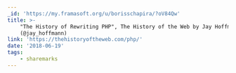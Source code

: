 ```yaml
---
_id: 'https://my.framasoft.org/u/borisschapira/?oV84Qw'
title: >-
    "The History of Rewriting PHP", The History of the Web by Jay Hoffmann
    (@jay_hoffmann)
link: 'https://thehistoryoftheweb.com/php/'
date: '2018-06-19'
tags:
    - sharemarks
---
```


<div class="markdown"><p></p></div>
